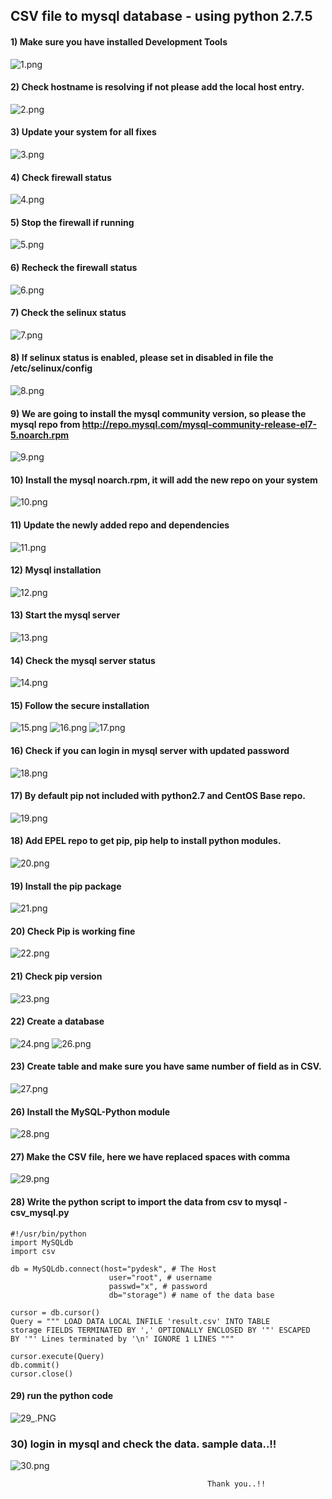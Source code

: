 ## CSV file to mysql database - using python 2.7.5
#### 1) Make sure you have installed Development Tools
![1.png](1.png?raw=true "Title")

#### 2) Check hostname is resolving if not please add the local host entry.
![2.png](2.png?raw=true "Title")

#### 3) Update your system for all fixes
![3.png](3.png?raw=true "Title")

#### 4) Check firewall status
![4.png](4.png?raw=true "Title")

#### 5) Stop the firewall if running
![5.png](5.png?raw=true "Title")

#### 6) Recheck the firewall status
![6.png](6.png?raw=true "Title")

#### 7) Check the selinux status
![7.png](7.png?raw=true "Title")

#### 8) If selinux status is enabled, please set in disabled in file the /etc/selinux/config
![8.png](8.png?raw=true "Title")

#### 9) We are going to install the mysql community version, so please the mysql repo from http://repo.mysql.com/mysql-community-release-el7-5.noarch.rpm
![9.png](9.png?raw=true "Title")

#### 10) Install the mysql noarch.rpm, it will add the new repo on your system
![10.png](10.png?raw=true "Title")

#### 11) Update the newly added repo and dependencies
![11.png](11.png?raw=true "Title")

#### 12) Mysql installation
![12.png](12.png?raw=true "Title")

#### 13) Start the mysql server
![13.png](13.png?raw=true "Title")

#### 14) Check the mysql server status
![14.png](14.png?raw=true "Title")

#### 15) Follow the secure installation
![15.png](15.png?raw=true "Title")
![16.png](16.png?raw=true "Title")
![17.png](17.png?raw=true "Title")

#### 16) Check if you can login in mysql server with updated password
![18.png](18.png?raw=true "Title")

#### 17) By default pip not included with python2.7 and CentOS Base repo.
![19.png](19.png?raw=true "Title")

#### 18) Add EPEL repo to get pip, pip help to install python modules.
![20.png](20.png?raw=true "Title")

#### 19) Install the pip package
![21.png](21.png?raw=true "Title")

#### 20) Check Pip is working fine
![22.png](22.png?raw=true "Title")

#### 21) Check pip version 
![23.png](23.png?raw=true "Title")

#### 22) Create a database
![24.png](24.png?raw=true "Title")
![26.png](26.png?raw=true "Title")

#### 23) Create table and make sure you have same number of field as in  CSV.
![27.png](27.png?raw=true "Title")

#### 26) Install the MySQL-Python module
![28.png](28.png?raw=true "Title")

#### 27) Make the CSV file, here we have replaced spaces with comma
![29.png](29.png?raw=true "Title")

#### 28) Write the python script to import the data from csv to mysql - csv_mysql.py
    #!/usr/bin/python
    import MySQLdb
    import csv

    db = MySQLdb.connect(host="pydesk", # The Host
                          user="root", # username
                          passwd="x", # password
                          db="storage") # name of the data base

    cursor = db.cursor()
    Query = """ LOAD DATA LOCAL INFILE 'result.csv' INTO TABLE
    storage FIELDS TERMINATED BY ',' OPTIONALLY ENCLOSED BY '"' ESCAPED
    BY '"' Lines terminated by '\n' IGNORE 1 LINES """

    cursor.execute(Query)
    db.commit()
    cursor.close()

#### 29) run the python code
![29_.PNG](29_.PNG?raw=true "Title")

### 30) login in mysql and check the data. sample data..!!
![30.png](30.png?raw=true "Title")

                                                Thank you..!!
